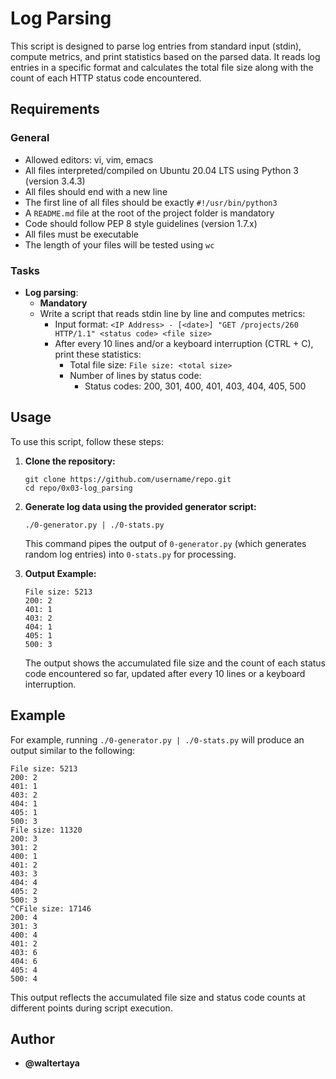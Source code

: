 # Log Parsing

This script is designed to parse log entries from standard input (stdin), compute metrics, and print statistics based on the parsed data. It reads log entries in a specific format and calculates the total file size along with the count of each HTTP status code encountered.

## Requirements

### General
- Allowed editors: vi, vim, emacs
- All files interpreted/compiled on Ubuntu 20.04 LTS using Python 3 (version 3.4.3)
- All files should end with a new line
- The first line of all files should be exactly `#!/usr/bin/python3`
- A `README.md` file at the root of the project folder is mandatory
- Code should follow PEP 8 style guidelines (version 1.7.x)
- All files must be executable
- The length of your files will be tested using `wc`

### Tasks
- **Log parsing**:
  - **Mandatory**
  - Write a script that reads stdin line by line and computes metrics:
    - Input format: `<IP Address> - [<date>] "GET /projects/260 HTTP/1.1" <status code> <file size>`
    - After every 10 lines and/or a keyboard interruption (CTRL + C), print these statistics:
      - Total file size: `File size: <total size>`
      - Number of lines by status code:
        - Status codes: 200, 301, 400, 401, 403, 404, 405, 500

## Usage

To use this script, follow these steps:

1. **Clone the repository:**

   ```
   git clone https://github.com/username/repo.git
   cd repo/0x03-log_parsing
   ```

2. **Generate log data using the provided generator script:**

   ```
   ./0-generator.py | ./0-stats.py
   ```

   This command pipes the output of `0-generator.py` (which generates random log entries) into `0-stats.py` for processing.

3. **Output Example:**

   ```
   File size: 5213
   200: 2
   401: 1
   403: 2
   404: 1
   405: 1
   500: 3
   ```

   The output shows the accumulated file size and the count of each status code encountered so far, updated after every 10 lines or a keyboard interruption.

## Example

For example, running `./0-generator.py | ./0-stats.py` will produce an output similar to the following:

```
File size: 5213
200: 2
401: 1
403: 2
404: 1
405: 1
500: 3
File size: 11320
200: 3
301: 2
400: 1
401: 2
403: 3
404: 4
405: 2
500: 3
^CFile size: 17146
200: 4
301: 3
400: 4
401: 2
403: 6
404: 6
405: 4
500: 4
```

This output reflects the accumulated file size and status code counts at different points during script execution.

## Author

- **@waltertaya**
